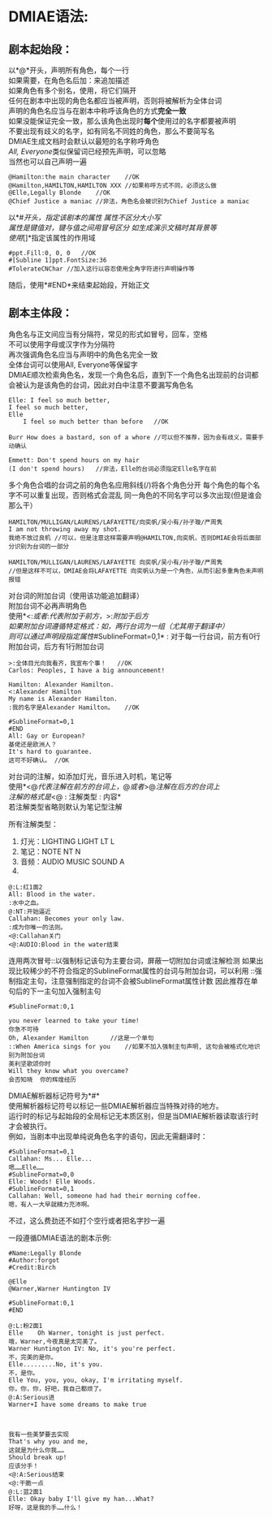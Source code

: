 # DMIAE语法:

## 剧本起始段：

以*@*开头，声明所有角色，每个一行  
如果需要，在角色名后加：来追加描述  
如果角色有多个别名，使用，将它们隔开  
任何在剧本中出现的角色名都应当被声明，否则将被解析为全体台词  
声明的角色名应当与在剧本中称呼该角色的方式**完全一致**  
如果没能保证完全一致，那么该角色出现时**每个**使用过的名字都要被声明  
不要出现有歧义的名字，如有同名不同姓的角色，那么不要简写名  
DMIAE生成文档时会默认以最短的名字称呼角色  
*All, Everyone*类似保留词已经预先声明，可以忽略  
当然也可以自己声明一遍

	@Hamilton:the main character	//OK
	@Hamilton,HAMILTON,HAMILTON XXX	//如果称呼方式不同，必须这么做
	@Elle,Legally Blonde	//OK
	@Chief Justice a maniac	//非法，角色名会被识别为Chief Justice a maniac
	
以*#*开头，指定该剧本的属性
属性不区分大小写  
属性是键值对，键与值之间用冒号区分
如生成演示文稿时其背景等  
使用*[]*指定该属性的作用域  

	#ppt.Fill:0, 0, 0	//OK
	#[Subline 1]ppt.FontSize:36
	#TolerateCNChar	//加入这行以容忍使用全角字符进行声明操作等
	
随后，使用*#END*来结束起始段，开始正文  
	
## 剧本主体段：

角色名与正文间应当有分隔符，常见的形式如冒号，回车，空格  
不可以使用字母或汉字作为分隔符  
再次强调角色名应当与声明中的角色名完全一致  
全体台词可以使用All, Everyone等保留字  
DMIAE顺次检索角色名，发现一个角色名后，直到下一个角色名出现前的台词都会被认为是该角色的台词，因此对白中注意不要漏写角色名  

	Elle: I feel so much better,
	I feel so much better,
	Elle
		I feel so much better than before	//OK

	Burr How does a bastard, son of a whore	//可以但不推荐，因为会有歧义，需要手动确认

	Emmett: Don't spend hours on my hair
	(I don't spend hours)	//非法，Elle的台词必须指定Elle名字在前

多个角色合唱的台词之前的角色名应用斜线(/)将各个角色分开
每个角色的每个名字不可以重复出现，否则格式会混乱
同一角色的不同名字可以多次出现(但是谁会那么干）

	HAMILTON/MULLIGAN/LAURENS/LAFAYETTE/向奕帆/吴小有/孙子璇/严周隽
	I am not throwing away my shot.
	我绝不放过良机	//可以，但是注意这样需要声明@HAMILTON,向奕帆，否则DMIAE会将后面部分识别为台词的一部分
	
	HAMILTON/MULLIGAN/LAURENS/LAFAYETTE 向奕帆/吴小有/孙子璇/严周隽
	//但是这样不可以，DMIAE会将LAFAYETTE 向奕帆认为是一个角色，从而引起多重角色未声明报错

对台词的附加台词（使用该功能追加翻译）  
附加台词不必再声明角色  
使用*<:*或者*:*代表附加于前方，*>:*附加于后方  
如果附加台词遵循特定格式：如，两行台词为一组（尤其用于翻译中）  
则可以通过声明段指定属性*#SublineFormat=0,1* : 对于每一行台词，前方有0行附加台词，后方有1行附加台词  

	>:全体目光向我看齐，我宣布个事！	//OK
	Carlos: Peoples, I have a big announcement!

	Hamilton: Alexander Hamilton.
	<:Alexander Hamilton
	My name is Alexander Hamilton.
	:我的名字是Alexander Hamilton。	//OK

	#SublineFormat=0,1
	#END
	All: Gay or European?
	基佬还是欧洲人？
	It's hard to guarantee.
	这可不好确认。	//OK
	
对台词的注解，如添加灯光，音乐进入时机，笔记等  
使用*<@*代表注解在前方的台词上，*@*或者*>@*注解在后方的台词上  
注解的格式是*<@ : 注解类型 : 内容*  
若注解类型省略则默认为笔记型注解  

所有注解类型：
1. 灯光：LIGHTING LIGHT LT L
2. 笔记：NOTE NT N
3. 音频：AUDIO MUSIC SOUND A
4. 

	@:L:红1面2
	All: Blood in the water.
	:水中之血。
	@:NT:开始逼近
	Callahan: Becomes your only law.
	:成为你唯一的法则。
	<@:Callahan关门
	<@:AUDIO:Blood in the water结束
	
连用两次冒号::以强制标记该句为主要台词，屏蔽一切附加台词或注解检测
如果出现比较稀少的不符合指定的SublineFormat属性的台词与附加台词，可以利用
::强制指定主句，注意强制指定的台词不会被SublineFormat属性计数
因此推荐在单句后的下一主句加入强制主句

	#SublineFormat:0,1

	you never learned to take your time!
	你急不可待
	Oh, Alexander Hamilton		//这是一个单句
	::When America sings for you	//如果不加入强制主句声明, 这句会被格式化地识别为附加台词
	美利坚歌颂你时
	Will they know what you overcame?
	会否知晓  你的辉煌经历

DMIAE解析器标记符号为*#*  
使用解析器标记符号以标记一些DMIAE解析器应当特殊对待的地方。  
运行时的标记与起始段的全局标记无本质区别，但是当DMIAE解析器读取该行时才会被执行。  
例如，当剧本中出现单纯说角色名字的语句，因此无需翻译时：

	#SublineFormat=0,1
	Callahan: Ms... Elle...
	嗯……Elle……
	#SublineFormat=0,0
	Elle: Woods! Elle Woods.
	#SublineFormat=0,1
	Callahan: Well, someone had had their morning coffee.
	嗯，有人一大早就精力充沛啊。
不过，这么费劲还不如打个空行或者把名字抄一遍  
	
一段遵循DMIAE语法的剧本示例:  

	#Name:Legally Blonde
	#Author:forgot
	#Credit:Birch
	
	@Elle
	@Warner,Warner Huntington IV
	
	#SublineFormat:0,1
	#END
	
	@:L:粉2面1
	Elle    Oh Warner, tonight is just perfect.
	哦，Warner,今夜真是太完美了。
	Warner Huntington IV: No, it's you're perfect.
	不，完美的是你。
	Elle.........No, it's you.
	不，是你。
	Elle You, you, you, okay, I'm irritating myself.
	你，你，你，好吧，我自己都烦了。
	@:A:Serious进
	Warner+I have some dreams to make true
	
	
	
	我有一些美梦要去实现
	That's why you and me,
	这就是为什么你我……
	Should break up!
	应该分手！
	<@:A:Serious结束
	<@:干脆一点
	@:L:蓝2面1
	Elle: Okay baby I'll give my han...What?
	好呀，这是我的手……什么！
